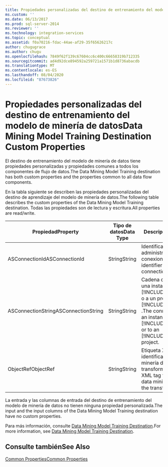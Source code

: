 ```yaml
---
title: Propiedades personalizadas del destino de entrenamiento del modelo de minería de datos | Microsoft Docs
ms.custom: ''
ms.date: 06/13/2017
ms.prod: sql-server-2014
ms.reviewer: ''
ms.technology: integration-services
ms.topic: conceptual
ms.assetid: f0a70216-fdac-44ae-af29-35f65626217c
author: chugugrace
ms.author: chugu
ms.openlocfilehash: 7849f62f139c67604cc6c400c66658319b712335
ms.sourcegitcommit: ad4d92dce894592a259721a1571b1d8736abacdb
ms.translationtype: MT
ms.contentlocale: es-ES
ms.lasthandoff: 08/04/2020
ms.locfileid: "87673826"
---
```

# <a name="data-mining-model-training-destination-custom-properties"></a><span data-ttu-id="f4ce5-102">Propiedades personalizadas del destino de entrenamiento del modelo de minería de datos</span><span class="sxs-lookup"><span data-stu-id="f4ce5-102">Data Mining Model Training Destination Custom Properties</span></span>
  <span data-ttu-id="f4ce5-103">El destino de entrenamiento del modelo de minería de datos tiene propiedades personalizadas y propiedades comunes a todos los componentes de flujo de datos.</span><span class="sxs-lookup"><span data-stu-id="f4ce5-103">The Data Mining Model Training destination has both custom properties and the properties common to all data flow components.</span></span>  
  
 <span data-ttu-id="f4ce5-104">En la tabla siguiente se describen las propiedades personalizadas del destino de aprendizaje del modelo de minería de datos.</span><span class="sxs-lookup"><span data-stu-id="f4ce5-104">The following table describes the custom properties of the Data Mining Model Training destination.</span></span> <span data-ttu-id="f4ce5-105">Todas las propiedades son de lectura y escritura.</span><span class="sxs-lookup"><span data-stu-id="f4ce5-105">All properties are read/write.</span></span>  
  
|<span data-ttu-id="f4ce5-106">Propiedad</span><span class="sxs-lookup"><span data-stu-id="f4ce5-106">Property</span></span>|<span data-ttu-id="f4ce5-107">Tipo de datos</span><span class="sxs-lookup"><span data-stu-id="f4ce5-107">Data Type</span></span>|<span data-ttu-id="f4ce5-108">Descripción</span><span class="sxs-lookup"><span data-stu-id="f4ce5-108">Description</span></span>|  
|--------------|---------------|-----------------|  
|<span data-ttu-id="f4ce5-109">ASConnectionId</span><span class="sxs-lookup"><span data-stu-id="f4ce5-109">ASConnectionId</span></span>|<span data-ttu-id="f4ce5-110">String</span><span class="sxs-lookup"><span data-stu-id="f4ce5-110">String</span></span>|<span data-ttu-id="f4ce5-111">Identificador único del administrador de conexiones.</span><span class="sxs-lookup"><span data-stu-id="f4ce5-111">The unique identifier of the connection manager.</span></span>|  
|<span data-ttu-id="f4ce5-112">ASConnectionString</span><span class="sxs-lookup"><span data-stu-id="f4ce5-112">ASConnectionString</span></span>|<span data-ttu-id="f4ce5-113">String</span><span class="sxs-lookup"><span data-stu-id="f4ce5-113">String</span></span>|<span data-ttu-id="f4ce5-114">Cadena de conexión a una instancia de [!INCLUDE[ssASnoversion](../../includes/ssasnoversion-md.md)] o a un proyecto de [!INCLUDE[ssASnoversion](../../includes/ssasnoversion-md.md)] .</span><span class="sxs-lookup"><span data-stu-id="f4ce5-114">The connection string to an instance of [!INCLUDE[ssASnoversion](../../includes/ssasnoversion-md.md)] or to an [!INCLUDE[ssASnoversion](../../includes/ssasnoversion-md.md)] project.</span></span>|  
|<span data-ttu-id="f4ce5-115">ObjectRef</span><span class="sxs-lookup"><span data-stu-id="f4ce5-115">ObjectRef</span></span>|<span data-ttu-id="f4ce5-116">String</span><span class="sxs-lookup"><span data-stu-id="f4ce5-116">String</span></span>|<span data-ttu-id="f4ce5-117">Etiqueta XML que identifica la estructura de minería de datos que la transformación usa:</span><span class="sxs-lookup"><span data-stu-id="f4ce5-117">An XML tag that identifies the data mining structure that the transformation uses.</span></span>|  
  
 <span data-ttu-id="f4ce5-118">La entrada y las columnas de entrada del destino de entrenamiento del modelo de minería de datos no tienen ninguna propiedad personalizada.</span><span class="sxs-lookup"><span data-stu-id="f4ce5-118">The input and the input columns of the Data Mining Model Training destination have no custom properties.</span></span>  
  
 <span data-ttu-id="f4ce5-119">Para más información, consulte [Data Mining Model Training Destination](data-mining-model-training-destination.md).</span><span class="sxs-lookup"><span data-stu-id="f4ce5-119">For more information, see [Data Mining Model Training Destination](data-mining-model-training-destination.md).</span></span>  
  
## <a name="see-also"></a><span data-ttu-id="f4ce5-120">Consulte también</span><span class="sxs-lookup"><span data-stu-id="f4ce5-120">See Also</span></span>  
 [<span data-ttu-id="f4ce5-121">Common Properties</span><span class="sxs-lookup"><span data-stu-id="f4ce5-121">Common Properties</span></span>](../common-properties.md)  
  
  
